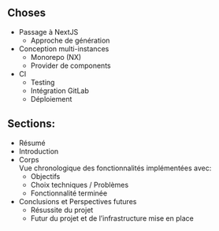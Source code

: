 ## Choses

- Passage à NextJS
  - Approche de génération
- Conception multi-instances
  - Monorepo (NX)
  - Provider de components
- CI
  - Testing
  - Intégration GitLab
  - Déploiement

## Sections:

- Résumé
- Introduction
- Corps  
  Vue chronologique des fonctionnalités implémentées avec:
  - Objectifs
  - Choix techniques / Problèmes
  - Fonctionnalité terminée
- Conclusions et Perspectives futures
  - Résussite du projet
  - Futur du projet et de l’infrastructure mise en place
